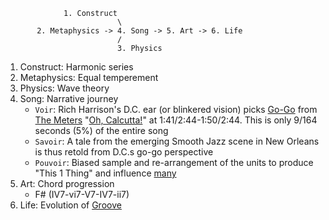                  1. Construct
                             \
           2. Metaphysics -> 4. Song -> 5. Art -> 6. Life
                             / 
                             3. Physics

1. Construct: Harmonic series
2. Metaphysics: Equal temperement
3. Physics: Wave theory
4. Song: Narrative journey
   - `Voir`: Rich Harrison's D.C. ear (or blinkered vision) picks [Go-Go](https://en.wikipedia.org/wiki/1_Thing) from [The Meters](https://en.wikipedia.org/wiki/The_Meters) "[Oh, Calcutta!](https://www.youtube.com/watch?v=UJtRScjGK0U)" at 1:41/2:44-1:50/2:44. This is only 9/164 seconds (5%) of the entire song
   - `Savoir`: A tale from the emerging Smooth Jazz scene in New Orleans is thus retold from D.C.s go-go perspective
   - `Pouvoir`: Biased sample and re-arrangement of the units to produce "This 1 Thing" and influence [many](https://www.youtube.com/watch?v=Q0FxVGan0_8)
5. Art: Chord progression
   - F# (IV7-vi7-V7-IV7-ii7)
6. Life: Evolution of [Groove](https://www.youtube.com/watch?v=Q0FxVGan0_8)
